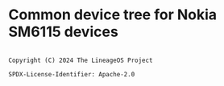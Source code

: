 # Common device tree for Nokia SM6115 devices


```

Copyright (C) 2024 The LineageOS Project

SPDX-License-Identifier: Apache-2.0

```